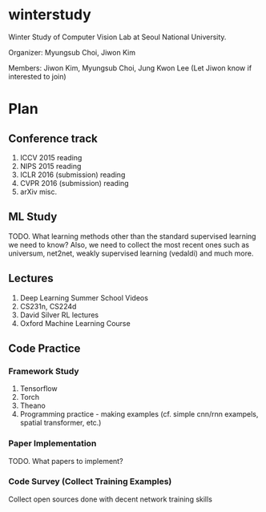 # winterstudy
Winter Study of Computer Vision Lab at Seoul National University. 

Organizer: Myungsub Choi, Jiwon Kim

Members: Jiwon Kim, Myungsub Choi, Jung Kwon Lee (Let Jiwon know if interested to join)

# Plan 
## Conference track

1. ICCV 2015 reading
2. NIPS 2015 reading
3. ICLR 2016 (submission) reading
4. CVPR 2016 (submission) reading 
5. arXiv misc. 


## ML Study
TODO. What learning methods other than the standard supervised learning we need to know? Also, we need to collect the most recent ones such as universum, net2net, weakly supervised learning (vedaldi) and much more.


## Lectures

1. Deep Learning Summer School Videos
2. CS231n, CS224d
3. David Silver RL lectures
4. Oxford Machine Learning Course


## Code Practice

### Framework Study
1. Tensorflow
2. Torch
3. Theano
4. Programming practice - making examples (cf. simple cnn/rnn exampels, spatial transformer, etc.)

### Paper Implementation

TODO. What papers to implement?

### Code Survey (Collect Training Examples)

Collect open sources done with decent network training skills
